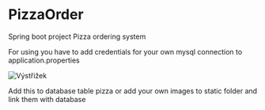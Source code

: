 # PizzaOrder

Spring boot project
Pizza ordering system

For using you have to add credentials for your own mysql connection to application.properties


![Výstřižek](https://user-images.githubusercontent.com/38736526/189641764-71a65a94-30b9-4d55-9f14-7898194a1b28.PNG)

Add this to database table pizza or add your own images to static folder and link them with database
